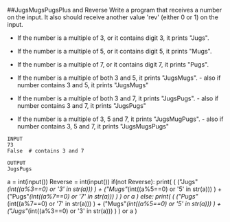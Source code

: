 ##JugsMugsPugsPlus and Reverse
Write a program that receives a number on the input.
It also should receive another value 'rev'  (either 0 or 1) on the input. 

  - If the number is a multiple of 3, or it contains digit 3, it prints "Jugs". 
  - If the number is a multiple of 5, or it contains digit 5, it prints "Mugs".
  - If the number is a multiple of 7, or it contains digit 7, it prints "Pugs".

  - If the number is a multiple of both 3 and 5, it prints "JugsMugs".
        - also if number contains 3 and 5, it prints "JugsMugs"
  - If the number is a multiple of both 3 and 7, it prints "JugsPugs".
        - also if number contains 3 and 7, it prints "JugsPugs"
  - If the number is a multiple of 3, 5 and 7, it prints "JugsMugPugs".
        - also if number contains 3, 5 and 7, it prints "JugsMugsPugs"
```
INPUT 
73 
False  # contains 3 and 7

OUTPUT
JugsPugs

```
a = int(input())
Reverse = int(input())
if(not Reverse):
  print(
(
     ("Jugs"*(int((a%3==0) or '3' in str(a))) )
     +
    ("Mugs"*(int((a%5==0) or '5' in str(a))) )
     +
    ("Pugs"*(int((a%7==0) or '7' in str(a))) )
)
  or a
)
else:
   print(
(
     ("Pugs"*(int((a%7==0) or '7' in str(a))) )
     +
    ("Mugs"*(int((a%5==0) or '5' in str(a))) )
     +
    ("Jugs"*(int((a%3==0) or '3' in str(a))) )
)
  or a
)
